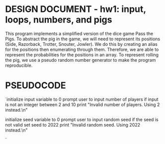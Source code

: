 
# DESIGN DOCUMENT - hw1: input, loops, numbers, and pigs

This program implements a simplified version of the dice game Pass the Pigs. To abstract the pig in the game, we will need to represent its positions (Side, Razorback, Trotter, Snouter, Jowler). We do this by creating an alias for the positions then enumerating through them. Therefore, we are able to represent the probabilities for the positions in an array. To represent rolling the pig, we use a pseudo random number generator to make the program reproducible.

# PSEUDOCODE

`initialize input variable to 0
prompt user to input number of players
if input is not an integer between 2 and 10
    print "Invalid number of players. Using 2 instead.\n"

initialize seed variable to 0
prompt user to input random seed
if the seed is not valid
    set seed to 2022
    print "Invalid random seed. Using 2022 instead.\n"

`
